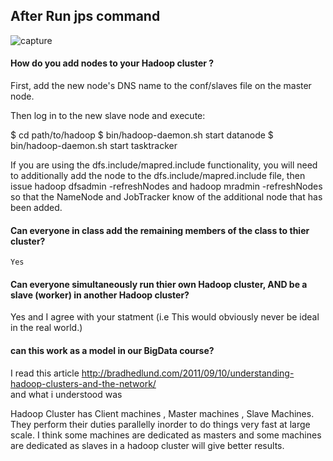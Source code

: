 ##  After Run jps command 

![capture](https://cloud.githubusercontent.com/assets/7775681/4295323/bd8d45e0-3de8-11e4-961c-a0bd5c350098.PNG)



#### How do you add nodes to your Hadoop cluster  ? 


First, add the new node's DNS name to the conf/slaves file on the master node.

Then log in to the new slave node and execute:


$ cd path/to/hadoop
$ bin/hadoop-daemon.sh start datanode
$ bin/hadoop-daemon.sh start tasktracker

If you are using the dfs.include/mapred.include functionality, you will need to additionally add the node to the dfs.include/mapred.include file, then issue hadoop dfsadmin -refreshNodes and hadoop mradmin -refreshNodes so that the NameNode and JobTracker know of the additional node that has been added.



####  Can everyone in class add the remaining members of the class to thier cluster?

    Yes 
    
####  Can everyone simultaneously run thier own Hadoop cluster, AND be a slave (worker) in another Hadoop cluster?

  Yes  and  I agree with your statment (i.e  This would obviously never be ideal in the real world.)
  
####  can this work as a model in our BigData course? 

  I read this article http://bradhedlund.com/2011/09/10/understanding-hadoop-clusters-and-the-network/  
  and what i understood was 
  
   Hadoop Cluster has Client machines , Master machines , Slave Machines. 
  They perform their duties parallelly inorder  to do things very fast at large scale. 
  I think some machines are dedicated as masters and some machines are dedicated as slaves in a hadoop cluster will give better results.
